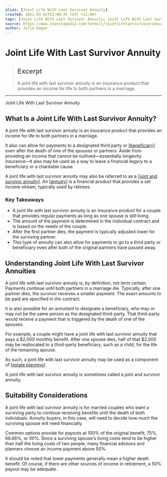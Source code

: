 ```yaml
---
alias: [Joint Life With Last Survivor Annuity]
created: 2021-03-02T21:00:35 (UTC +11:00)
tags: [Joint Life With Last Survivor Annuity, Joint Life With Last Survivor Annuity]
source: https://www.investopedia.com/terms/j/jointlifelastsurvivorannuity.asp
author: Julia Kagan
---
```


# Joint Life With Last Survivor Annuity

> ## Excerpt
> A joint life with last survivor annuity is an insurance product that provides an income for life to both partners in a marriage.

---

Joint Life With Last Survivor Annuity
## What Is a Joint Life With Last Survivor Annuity?

A joint life with last survivor annuity is an insurance product that provides an income for life to both partners in a marriage.

It also can allow for payments to a designated third party or [[beneficiary]](https://www.investopedia.com/terms/b/beneficiary.asp) even after the death of one of the spouses or partners. Aside from providing an income that cannot be outlived—essentially longevity insurance—it also may be used as a way to leave a financial legacy to a beneficiary or a charitable cause.

A joint life with last survivor annuity may also be referred to as a [[joint and survivor annuity]](https://www.investopedia.com/terms/j/jointandsurvivorannuity.asp). An [[annuity]](https://www.investopedia.com/terms/a/annuity.asp) is a financial product that provides a set income stream, typically used by retirees.

### Key Takeaways

-   A joint life with last survivor annuity is an insurance product for a couple that provides regular payments as long as one spouse is still living.
-   The amount of the payment is determined in the individual contract and is based on the needs of the couple.
-   After the first partner dies, the payment is typically adjusted lower for the surviving partner.
-   This type of annuity can also allow for payments to go to a third party or beneficiary even after both of the original partners have passed away.

## Understanding Joint Life With Last Survivor Annuities

A joint life with last survivor annuity is, by definition, not term certain. Payments continue until both partners in a marriage die. Typically, after one partner dies, the survivor receives a smaller payment. The exact amounts to be paid are specified in the contract.

It is also possible for an annuitant to designate a beneficiary, who may or may not be the same person as the designated third-party. That third-party would receive a payment that is triggered by the death of one of the spouses.

For example, a couple might have a joint life with last survivor annuity that pays a $2,000 monthly benefit. After one spouse dies, half of that $2,000 may be reallocated to a third-party beneficiary, such as a child, for the life of the remaining spouse.

As such, a joint life with last survivor annuity may be used as a component of [[estate planning]](https://www.investopedia.com/terms/e/estateplanning.asp).

A joint life with last survivor annuity is sometimes called a joint and survivor annuity.

## Suitability Considerations

A joint life with last survivor annuity is for married couples who want a surviving party to continue receiving benefits until the death of both individuals. Annuity buyers, in this case, will need to decide how much the surviving spouse will need financially.

Common options provide for payouts at 100% of the original benefit, 75%, 66.66%, or 50%. Since a surviving spouse's living costs tend to be higher than half the living costs of two people, many financial advisors and planners choose an income payment above 50%.

It should be noted that lower payments generally mean a higher death benefit. Of course, if there are other sources of income in retirement, a 50% payout may be adequate.
